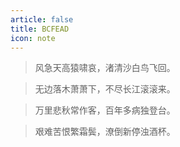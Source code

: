 ```yaml
---
article: false
title: BCFEAD
icon: note
---
```


> 风急天高猿啸哀，渚清沙白鸟飞回。

> 无边落木萧萧下，不尽长江滚滚来。

> 万里悲秋常作客，百年多病独登台。

> 艰难苦恨繁霜鬓，潦倒新停浊酒杯。